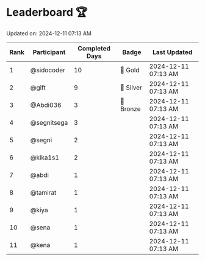 # Leaderboard 🏆

Updated on: 2024-12-11 07:13 AM

| Rank | Participant       | Completed Days | Badge      | Last Updated         |
|------|-------------------|----------------|------------|----------------------|
| 1    | @sidocoder        | 10             | 🏅 Gold     | 2024-12-11 07:13 AM |
| 2    | @gift             | 9              | 🥈 Silver   | 2024-12-11 07:13 AM |
| 3    | @Abdi036          | 3              | 🥉 Bronze   | 2024-12-11 07:13 AM |
| 4    | @segnitsega       | 3              |            | 2024-12-11 07:13 AM |
| 5    | @segni            | 2              |            | 2024-12-11 07:13 AM |
| 6    | @kika1s1          | 2              |            | 2024-12-11 07:13 AM |
| 7    | @abdi             | 1              |            | 2024-12-11 07:13 AM |
| 8    | @tamirat          | 1              |            | 2024-12-11 07:13 AM |
| 9    | @kiya             | 1              |            | 2024-12-11 07:13 AM |
| 10   | @sena             | 1              |            | 2024-12-11 07:13 AM |
| 11   | @kena             | 1              |            | 2024-12-11 07:13 AM |
